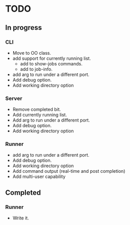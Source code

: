 # TODO

## In progress

### CLI
  * Move to OO class.
  * add support for currently running list.
    * add to show-jobs commands.
    * add to job-info.
  * add arg to run under a different port.
  * Add debug option.
  * Add working directory option

### Server
  * Remove completed bit.
  * Add currently running list.
  * Add arg to run under a different port.
  * Add debug option.
  * Add working directory option


### Runner
  * add arg to run under a different port.
  * Add debug option.
  * Add working directory option
  * Add command output (real-time and post completion)
  * Add multi-user capability

## Completed

### Runner
  * Write it.
